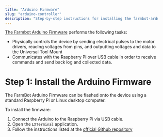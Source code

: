 ```yaml
---
title: "Arduino Firmware"
slug: "arduino-controller"
description: "Step-by-step instructions for installing the farmbot-arduino-controller software onto the Arduino"
---
```


[The Farmbot Arduino Firmware](https://github.com/FarmBot/farmbot-arduino-controller) performs the following tasks:

 * Physically controls the device by sending electrical pulses to the motor drivers, reading voltages from pins, and outputting voltages and data to the Universal Tool Mount
 * Communicates with the Raspberry Pi over USB cable in order to receive commands and send back log and collected data.

# Step 1: Install the Arduino Firmware

The FarmBot Arduino Firmware can be flashed onto the device using a standard Raspberry Pi or Linux desktop computer.

To install the firmware:

 1. Connect the Arduino to the Raspberry Pi via USB cable.
 2. Open the `LXTerminal` application.
 3. Follow the instructions listed at the [official Github repository](https://github.com/FarmBot/farmbot-arduino-controller#command-line-flash-tool-installation)

